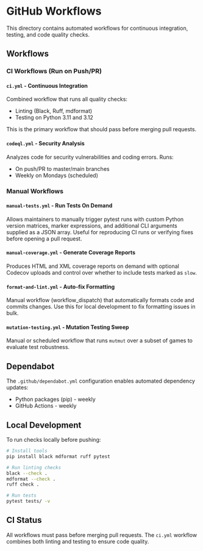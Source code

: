 # GitHub Workflows

This directory contains automated workflows for continuous integration, testing, and code quality checks.

## Workflows

### CI Workflows (Run on Push/PR)

#### `ci.yml` - Continuous Integration

Combined workflow that runs all quality checks:

- Linting (Black, Ruff, mdformat)
- Testing on Python 3.11 and 3.12

This is the primary workflow that should pass before merging pull requests.

#### `codeql.yml` - Security Analysis

Analyzes code for security vulnerabilities and coding errors. Runs:

- On push/PR to master/main branches
- Weekly on Mondays (scheduled)

### Manual Workflows

#### `manual-tests.yml` - Run Tests On Demand

Allows maintainers to manually trigger pytest runs with custom Python version matrices, marker expressions, and additional CLI arguments supplied as a JSON array.
Useful for reproducing CI runs or verifying fixes before opening a pull request.

#### `manual-coverage.yml` - Generate Coverage Reports

Produces HTML and XML coverage reports on demand with optional Codecov uploads and control over whether to include tests marked as `slow`.

#### `format-and-lint.yml` - Auto-fix Formatting

Manual workflow (workflow_dispatch) that automatically formats code and commits changes.
Use this for local development to fix formatting issues in bulk.

#### `mutation-testing.yml` - Mutation Testing Sweep

Manual or scheduled workflow that runs `mutmut` over a subset of games to evaluate test robustness.

## Dependabot

The `.github/dependabot.yml` configuration enables automated dependency updates:

- Python packages (pip) - weekly
- GitHub Actions - weekly

## Local Development

To run checks locally before pushing:

```bash
# Install tools
pip install black mdformat ruff pytest

# Run linting checks
black --check .
mdformat --check .
ruff check .

# Run tests
pytest tests/ -v
```

## CI Status

All workflows must pass before merging pull requests. The `ci.yml` workflow combines both linting and testing to ensure code quality.
